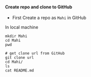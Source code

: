 #### Create repo and clone to GitHub

- First Create a repo as `Mahi` in GitHub

In local machine

```
mkdir Mahi
cd Mahi
pwd

# get clone url from GitHub
git clone url
cd Mahi/
ls
cat README.md 

```
